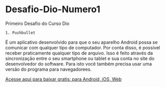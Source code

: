 # Desafio-Dio-Numero1
Primeiro Desafio do Curso Dio

    1. Pushbullet

É um aplicativo desenvolvido para que o seu aparelho Android possa se comunicar com qualquer
tipo de computador. Por conta disso, é possível receber praticamente qualquer tipo de arquivo.
Isso é feito através da sincronização entre o seu smartphone ou tablet e sua conta no site
do desenvolvedor do software. Para isto você também precisa usar uma versão do programa
para navegadorees.

[Acesse aqui para baixar gratis: para Android, iOS, Web](https://play.google.com/store/apps/details?id=com.pushbullet.androi)
